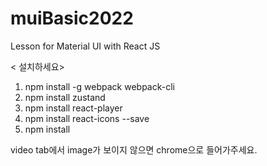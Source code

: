 # muiBasic2022

Lesson for Material UI with React JS

< 설치하세요>

1. npm install -g webpack webpack-cli 
2. npm install zustand 
3. npm install react-player 
4. npm install react-icons --save
5. npm install

video tab에서 image가 보이지 않으면 chrome으로 들어가주세요.

